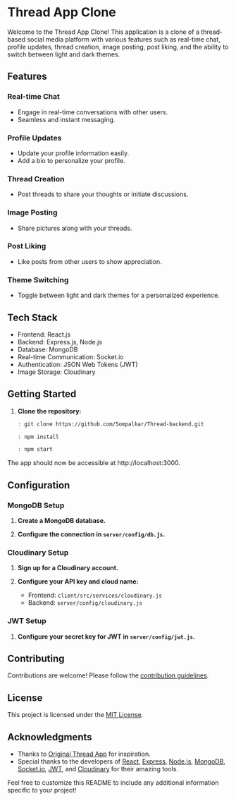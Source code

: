   # Thread App Clone

Welcome to the Thread App Clone! This application is a clone of a thread-based social media platform with various features such as real-time chat, profile updates, thread creation, image posting, post liking, and the ability to switch between light and dark themes.

## Features

### Real-time Chat

- Engage in real-time conversations with other users.
- Seamless and instant messaging.

### Profile Updates

- Update your profile information easily.
- Add a bio to personalize your profile.

### Thread Creation

- Post threads to share your thoughts or initiate discussions.

### Image Posting

- Share pictures along with your threads.

### Post Liking

- Like posts from other users to show appreciation.

### Theme Switching

- Toggle between light and dark themes for a personalized experience.

## Tech Stack

- Frontend: React.js
- Backend: Express.js, Node.js
- Database: MongoDB
- Real-time Communication: Socket.io
- Authentication: JSON Web Tokens (JWT)
- Image Storage: Cloudinary

## Getting Started

1. **Clone the repository:**

   ```bash
   : git clone https://github.com/Sompalkar/Thread-backend.git

   : npm install

   : npm start

   ```

The app should now be accessible at http://localhost:3000.

## Configuration

### MongoDB Setup

1. **Create a MongoDB database.**

2. **Configure the connection in `server/config/db.js`.**

### Cloudinary Setup

1. **Sign up for a Cloudinary account.**

2. **Configure your API key and cloud name:**
   - Frontend: `client/src/services/cloudinary.js`
   - Backend: `server/config/cloudinary.js`

### JWT Setup

1. **Configure your secret key for JWT in `server/config/jwt.js`.**

## Contributing

Contributions are welcome! Please follow the [contribution guidelines](CONTRIBUTING.md).

## License

This project is licensed under the [MIT License](LICENSE).

## Acknowledgments

- Thanks to [Original Thread App](link-to-original-app) for inspiration.
- Special thanks to the developers of [React](https://reactjs.org/), [Express](https://expressjs.com/), [Node.js](https://nodejs.org/), [MongoDB](https://www.mongodb.com/), [Socket.io](https://socket.io/), [JWT](https://jwt.io/), and [Cloudinary](https://cloudinary.com/) for their amazing tools.

Feel free to customize this README to include any additional information specific to your project!
